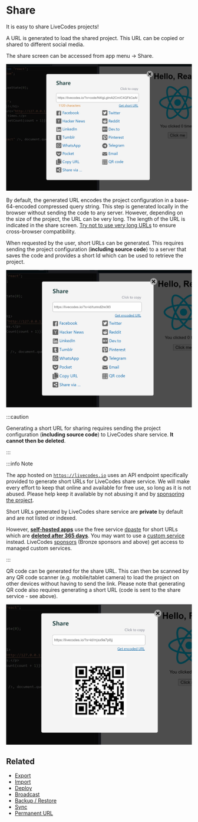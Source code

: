 # Share

It is easy to share LiveCodes projects!

A URL is generated to load the shared project. This URL can be copied or shared to different social media.

The share screen can be accessed from app menu → Share.

![LiveCodes Share](../../static/img/screenshots/share.jpg)

By default, the generated URL encodes the project configuration in a base-64-encoded compressed query string. This step is generated locally in the browser without sending the code to any server. However, depending on the size of the project, the URL can be very long. The length of the URL is indicated in the share screen. [Try not to use very long URLs](https://stackoverflow.com/questions/417142/what-is-the-maximum-length-of-a-url-in-different-browsers) to ensure cross-browser compatibility.

When requested by the user, short URLs can be generated. This requires sending the project configuration (**including source code**) to a server that saves the code and provides a short Id which can be used to retrieve the project.

![LiveCodes Share - short URL](../../static/img/screenshots/share2.jpg)

:::caution

Generating a short URL for sharing requires sending the project configuration (**including source code**) to LiveCodes share service. **It cannot then be deleted**.

:::

:::info Note

The app hosted on [`https://livecodes.io`](https://livecodes.io) uses an API endpoint specifically provided to generate short URLs for LiveCodes share service. We will make every effort to keep that online and available for free use, so long as it is not abused. Please help keep it available by not abusing it and by [sponsoring the project](../sponsor.md).

Short URLs generated by LiveCodes share service are **private** by default and are not listed or indexed.

However, [**self-hosted apps**](./self-hosting.md) use the free service [dpaste](https://dpaste.com/) for short URLs which are [**deleted after 365 days**](https://dpaste.com/help). You may want to use a [custom service](../advanced/services.md) instead. LiveCodes [sponsors](../sponsor.md) (Bronze sponsors and above) get access to managed custom services.

:::

QR code can be generated for the share URL. This can then be scanned by any QR code scanner (e.g. mobile/tablet camera) to load the project on other devices without having to send the link. Please note that generating QR code also requires generating a short URL (code is sent to the share service - see above).

![LiveCodes Share - QR code](../../static/img/screenshots/share-qrcode.jpg)

## Related

- [Export](./export.md)
- [Import](./import.md)
- [Deploy](./deploy.md)
- [Broadcast](./broadcast.md)
- [Backup / Restore](./backup-restore.md)
- [Sync](./sync.md)
- [Permanent URL](./permanent-url.md)
